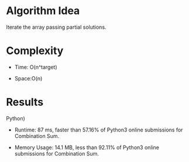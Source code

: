 # Algorithm Idea

Iterate the array passing partial solutions.

# Complexity

- Time: O(n^target)

- Space:O(n)

# Results

Python)

- Runtime: 87 ms, faster than 57.16% of Python3 online submissions for Combination Sum.

- Memory Usage: 14.1 MB, less than 92.11% of Python3 online submissions for Combination Sum.
